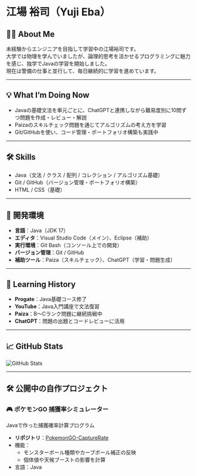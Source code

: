 # 江場 裕司（Yuji Eba）

## 🧑‍💻 About Me
未経験からエンジニアを目指して学習中の江場裕司です。  
大学では物理を学んでいましたが、論理的思考を活かせるプログラミングに魅力を感じ、独学でJavaの学習を開始しました。  
現在は警備の仕事と並行して、毎日継続的に学習を進めています。

---

## 💡 What I’m Doing Now
- Javaの基礎文法を単元ごとに、ChatGPTと連携しながら難易度別に10問ずつ問題を作成・レビュー・解説
- Paizaのスキルチェック問題を通じてアルゴリズムの考え方を学習
- Git/GitHubを使い、コード管理・ポートフォリオ構築も実践中

---

## 🛠 Skills
- Java（文法 / クラス / 配列 / コレクション / アルゴリズム基礎）
- Git / GitHub（バージョン管理・ポートフォリオ構築）
- HTML / CSS（基礎）

---

## 🔧 開発環境
- **言語**：Java（JDK 17）
- **エディタ**：Visual Studio Code（メイン）、Eclipse（補助）
- **実行環境**：Git Bash（コンソール上での開発）
- **バージョン管理**：Git / GitHub
- **補助ツール**：Paiza（スキルチェック）、ChatGPT（学習・問題生成）

---

## 📘 Learning History
- **Progate**：Java基礎コース修了
- **YouTube**：Java入門講座で文法復習
- **Paiza**：B〜Cランク問題に継続挑戦中
- **ChatGPT**：問題の出題とコードレビューに活用

---


## 📈 GitHub Stats
![GitHub Stats](https://github-readme-stats.vercel.app/api?username=yuji421&show_icons=true&theme=tokyonight)

---

## 🛠️ 公開中の自作プロジェクト 

### 🎮 ポケモンGO 捕獲率シミュレーター
Javaで作った捕獲確率計算プログラム  
- **リポジトリ**：[PokemonGO-CaptureRate](https://github.com/yuji421/pokemononGo_catchRate_java)
- 機能：
  - モンスターボール種類やカーブボール補正の反映
  - 個体値や天候ブーストの影響を計算
- 言語：Java
